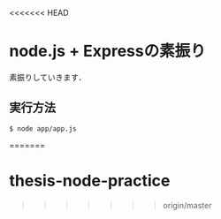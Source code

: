 <<<<<<< HEAD
# node.js + Expressの素振り

素振りしていきます．

## 実行方法

```shell
$ node app/app.js
```
=======
# thesis-node-practice
>>>>>>> origin/master
